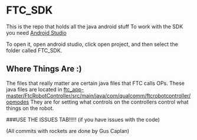 # FTC_SDK
This is the repo that holds all the java android stuff
To work with the SDK you need [Android Studio](https://developer.android.com/sdk/index.html)

To open it, open android studio, click open project, and then select the folder called FTC_SDK.

## Where Things Are :)
The files that really matter are certain java files that FTC calls OPs.
These java files are located in [ftc_app-master/FtcRobotController/src/main/java/com/qualcomm/ftcrobotcontroller/opmodes](https://github.com/RoboticColonels/FTC_SDK/tree/master/ftc_app-master/FtcRobotController/src/main/java/com/qualcomm/ftcrobotcontroller/opmodes)
They are for setting what controls on the controllers control what things on the robot.

###USE THE ISSUES TAB!!!!!
(if you have issues with the code)

(All commits with rockets are done by Gus Caplan)
